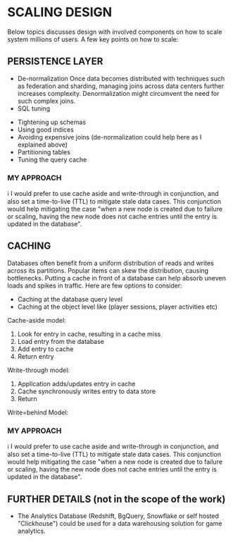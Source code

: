 
# SCALING DESIGN
Below topics discusses design with involved components on how to scale system millions of users.
A few key points on how to scale:

## PERSISTENCE LAYER
- De-normalization
  Once data becomes distributed with techniques such as federation and sharding, managing joins across data centers further increases complexity. Denormalization might circumvent the need for such complex joins.
- SQL tuning
 * Tightening up schemas
 * Using good indices
 * Avoiding expensive joins (de-normalization could help here as I explained above)
 * Partitioning tables
 * Tuning the query cache

### MY APPROACH
ℹ️  I would prefer to use cache aside and write-through in conjunction, and also set a time-to-live (TTL) to mitigate stale data cases. This conjunction would help mitigating the case  "when a new node is created due to failure or scaling, having the new node does not cache entries until the entry is updated in the database".


## CACHING 
Databases often benefit from a uniform distribution of reads and writes across its partitions. Popular items can skew the distribution, causing bottlenecks. Putting a cache in front of a database can help absorb uneven loads and spikes in traffic. Here are few options to consider:
   * Caching at the database query level
   * Caching at the object level like (player sessions, player activities etc)

Cache-aside model:
1) Look for entry in cache, resulting in a cache miss
2) Load entry from the database
3) Add entry to cache
4) Return entry

Write-through model:
1) Application adds/updates entry in cache
2) Cache synchronously writes entry to data store
3) Return

Write=behind Model:

### MY APPROACH
ℹ️  I would prefer to use cache aside and write-through in conjunction, and also set a time-to-live (TTL) to mitigate stale data cases. This conjunction would help mitigating the case  "when a new node is created due to failure or scaling, having the new node does not cache entries until the entry is updated in the database".

## FURTHER DETAILS (not in the scope of the work)
- The Analytics Database (Redshift, BgQuery, Snowflake  or self hosted "Clickhouse") could be used for a data warehousing solution for game analytics.
